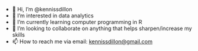 - 👋 Hi, I’m @kennissdillon
- 👀 I’m interested in data analytics
- 🌱 I’m currently learning computer programming in R
- 💞️ I’m looking to collaborate on anything that helps sharpen/increase my skills
- 📫 How to reach me via email: kennissdillon@gmail.com

<!---
kennissdillon/kennissdillon is a ✨ special ✨ repository because its `README.md` (this file) appears on your GitHub profile.
You can click the Preview link to take a look at your changes.
--->
